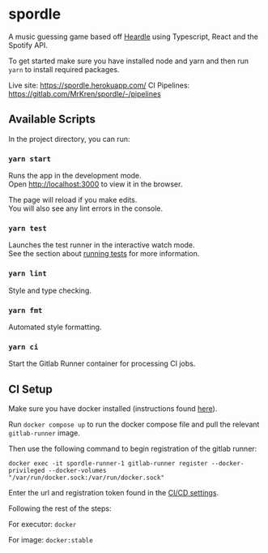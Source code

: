 # spordle

A music guessing game based off [Heardle](https://www.heardle.app/) using Typescript, React and the Spotify API.

To get started make sure you have installed node and yarn and then run `yarn` to install required packages.

Live site: https://spordle.herokuapp.com/
CI Pipelines: https://gitlab.com/MrKren/spordle/-/pipelines

## Available Scripts

In the project directory, you can run:

### `yarn start`

Runs the app in the development mode.\
Open [http://localhost:3000](http://localhost:3000) to view it in the browser.

The page will reload if you make edits.\
You will also see any lint errors in the console.

### `yarn test`

Launches the test runner in the interactive watch mode.\
See the section about [running tests](https://facebook.github.io/create-react-app/docs/running-tests) for more information.

### `yarn lint`

Style and type checking.

### `yarn fmt`

Automated style formatting.

### `yarn ci`

Start the Gitlab Runner container for processing CI jobs.

## CI Setup

Make sure you have docker installed (instructions found [here](https://docs.docker.com/get-docker/)).

Run `docker compose up` to run the docker compose file and pull the relevant `gitlab-runner` image.

Then use the following command to begin registration of the gitlab runner:

`docker exec -it spordle-runner-1 gitlab-runner register --docker-privileged --docker-volumes "/var/run/docker.sock:/var/run/docker.sock"`

Enter the url and registration token found in the [CI/CD settings](https://gitlab.com/MrKren/spordle/-/settings/ci_cd#js-runners-settings).

Following the rest of the steps:

For executor: `docker`

For image: `docker:stable`
